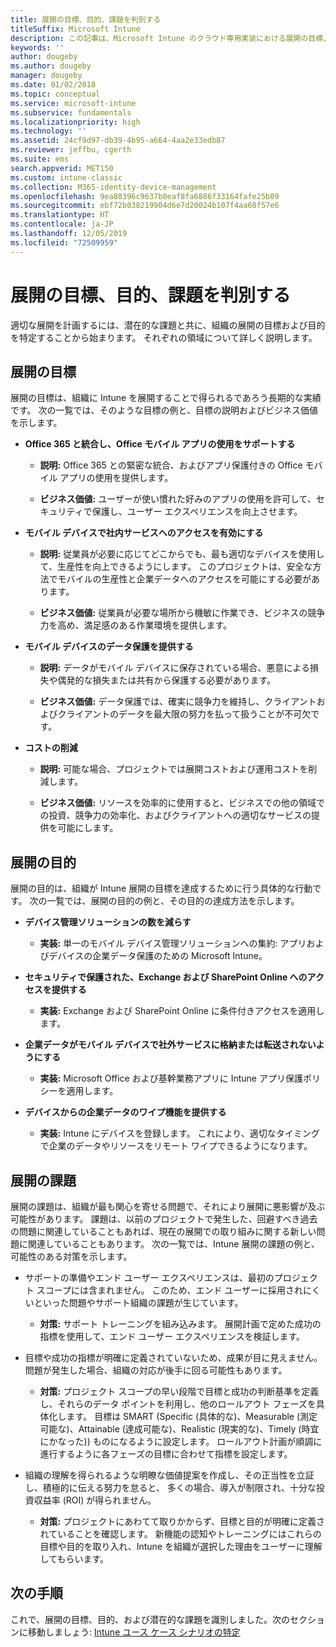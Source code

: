 ```yaml
---
title: 展開の目標、目的、課題を判別する
titleSuffix: Microsoft Intune
description: この記事は、Microsoft Intune のクラウド専用実装における展開の目標、目的、課題の判別に役立ちます。
keywords: ''
author: dougeby
ms.author: dougeby
manager: dougeby
ms.date: 01/02/2018
ms.topic: conceptual
ms.service: microsoft-intune
ms.subservice: fundamentals
ms.localizationpriority: high
ms.technology: ''
ms.assetid: 24cf9d97-db39-4b95-a664-4aa2e33edb87
ms.reviewer: jeffbu, cgerth
ms.suite: ems
search.appverid: MET150
ms.custom: intune-classic
ms.collection: M365-identity-device-management
ms.openlocfilehash: 9ea88396c9637b0eaf8fa6886f33164fafe25b09
ms.sourcegitcommit: ebf72b038219904d6e7d20024b107f4aa68f57e6
ms.translationtype: HT
ms.contentlocale: ja-JP
ms.lasthandoff: 12/05/2019
ms.locfileid: "72509959"
---
```

# <a name="determine-deployment-goals-objectives-and-challenges"></a>展開の目標、目的、課題を判別する

適切な展開を計画するには、潜在的な課題と共に、組織の展開の目標および目的を特定することから始まります。 それぞれの領域について詳しく説明します。

## <a name="deployment-goals"></a>展開の目標

展開の目標は、組織に Intune を展開することで得られるであろう長期的な実績です。 次の一覧では、そのような目標の例と、目標の説明およびビジネス価値を示します。

- **Office 365 と統合し、Office モバイル アプリの使用をサポートする**

  - **説明:** Office 365 との緊密な統合、およびアプリ保護付きの Office モバイル アプリの使用を提供します。

  - **ビジネス価値:** ユーザーが使い慣れた好みのアプリの使用を許可して、セキュリティで保護し、ユーザー エクスペリエンスを向上させます。

- **モバイル デバイスで社内サービスへのアクセスを有効にする**

  - **説明:** 従業員が必要に応じてどこからでも、最も適切なデバイスを使用して、生産性を向上できるようにします。 このプロジェクトは、安全な方法でモバイルの生産性と企業データへのアクセスを可能にする必要があります。

  - **ビジネス価値:** 従業員が必要な場所から機敏に作業でき、ビジネスの競争力を高め、満足感のある作業環境を提供します。

- **モバイル デバイスのデータ保護を提供する**

  - **説明:** データがモバイル デバイスに保存されている場合、悪意による損失や偶発的な損失または共有から保護する必要があります。

  - **ビジネス価値:** データ保護では、確実に競争力を維持し、クライアントおよびクライアントのデータを最大限の努力を払って扱うことが不可欠です。

- **コストの削減**

  - **説明:** 可能な場合、プロジェクトでは展開コストおよび運用コストを削減します。

  - **ビジネス価値:** リソースを効率的に使用すると、ビジネスでの他の領域での投資、競争力の効率化、およびクライアントへの適切なサービスの提供を可能にします。

## <a name="deployment-objectives"></a>展開の目的

展開の目的は、組織が Intune 展開の目標を達成するために行う具体的な行動です。 次の一覧では、展開の目的の例と、その目的の達成方法を示します。

- **デバイス管理ソリューションの数を減らす**

  - **実装:** 単一のモバイル デバイス管理ソリューションへの集約: アプリおよびデバイスの企業データ保護のための Microsoft Intune。

- **セキュリティで保護された、Exchange および SharePoint Online へのアクセスを提供する**

  - **実装:** Exchange および SharePoint Online に条件付きアクセスを適用します。

- **企業データがモバイル デバイスで社外サービスに格納または転送されないようにする**

  - **実装:** Microsoft Office および基幹業務アプリに Intune アプリ保護ポリシーを適用します。

- **デバイスからの企業データのワイプ機能を提供する**

  - **実装:** Intune にデバイスを登録します。 これにより、適切なタイミングで企業のデータやリソースをリモート ワイプできるようになります。

## <a name="deployment-challenges"></a>展開の課題

展開の課題は、組織が最も関心を寄せる問題で、それにより展開に悪影響が及ぶ可能性があります。 課題は、以前のプロジェクトで発生した、回避すべき過去の問題に関連していることもあれば、現在の展開での取り組みに関する新しい問題に関連していることもあります。 次の一覧では、Intune 展開の課題の例と、可能性のある対策を示します。

- サポートの準備やエンド ユーザー エクスペリエンスは、最初のプロジェクト スコープには含まれません。 このため、エンド ユーザーに採用されにくいといった問題やサポート組織の課題が生じています。

  - **対策:** サポート トレーニングを組み込みます。 展開計画で定めた成功の指標を使用して、エンド ユーザー エクスペリエンスを検証します。

- 目標や成功の指標が明確に定義されていないため、成果が目に見えません。 問題が発生した場合、組織の対応が後手に回る可能性もあります。

  - **対策:** プロジェクト スコープの早い段階で目標と成功の判断基準を定義し、それらのデータ ポイントを利用し、他のロールアウト フェーズを具体化します。 目標は SMART (Specific (具体的な)、Measurable (測定可能な)、Attainable (達成可能な)、Realistic (現実的な)、Timely (時宜にかなった)) ものになるように設定します。 ロールアウト計画が順調に進行するように各フェーズの目標に合わせて指標を設定します。

- 組織の理解を得られるような明瞭な価値提案を作成し、その正当性を立証し、積極的に伝える努力を怠ると、 多くの場合、導入が制限され、十分な投資収益率 (ROI) が得られません。

  - **対策:** プロジェクトにあわてて取りかからず、目標と目的が明確に定義されていることを確認します。 新機能の認知やトレーニングにはこれらの目標や目的を取り入れ、Intune を組織が選択した理由をユーザーに理解してもらいます。

## <a name="next-steps"></a>次の手順

これで、展開の目標、目的、および潜在的な課題を識別しました。次のセクションに移動しましょう: [Intune ユース ケース シナリオの特定](planning-guide-scenarios.md)
